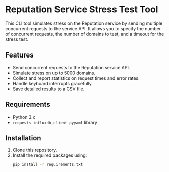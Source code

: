 # Reputation Service Stress Test Tool

This CLI tool simulates stress on the Reputation service by sending multiple concurrent requests to the service API. It allows you to specify the number of concurrent requests, the number of domains to test, and a timeout for the stress test.

## Features
- Send concurrent requests to the Reputation service API.
- Simulate stress on up to 5000 domains.
- Collect and report statistics on request times and error rates.
- Handle keyboard interrupts gracefully.
- Save detailed results to a CSV file.

## Requirements
- Python 3.x
- `requests influxdb_client pyyaml` library

## Installation
1. Clone this repository.
2. Install the required packages using:
   ```bash
   pip install -r requirements.txt
